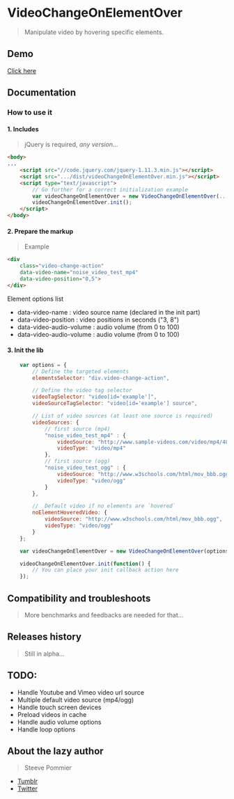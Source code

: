 # VideoChangeOnElementOver
> Manipulate video by hovering specific elements.

## Demo

[Click here](//costardrouge.eu)

## Documentation

### How to use it
#### 1. Includes

> jQuery is required, _any version..._

```html
<body>
...
    <script src="//code.jquery.com/jquery-1.11.3.min.js"></script>
    <script src=".../dist/videoChangeOnElementOver.min.js"></script>
    <script type="text/javascript">
        // Go further for a correct initialization example
        var videoChangeOnElementOver = new VideoChangeOnElementOver(...);
        videoChangeOnElementOver.init();
	</script>
</body>
```

#### 2. Prepare the markup

> Example
```html
<div
    class="video-change-action"
    data-video-name="noise_video_test_mp4"
    data-video-position="0,5">
</div>
```

Element options list
* data-video-name : video source name (declared in the init part)
* data-video-position : video positions in seconds ("3, 8")
* data-video-audio-volume : audio volume (from 0 to 100)
* data-video-audio-volume : audio volume (from 0 to 100)

#### 3. Init the lib

```javascript
    var options = {
        // Define the targeted elements
        elementsSelector: "div.video-change-action",

        // Define the video tag selector
        videoTagSelector: "video[id='example']",
        videoSourceTagSelector: "video[id='example'] source",

        // List of video sources (at least one source is required)
        videoSources: {
            // first source (mp4)
            "noise_video_test_mp4" : {
                videoSource: "http://www.sample-videos.com/video/mp4/480/big_buck_bunny_480p_2mb.mp4",
                videoType: "video/mp4"
            },
            // first source (ogg)
            "noise_video_test_ogg" : {
                videoSource: "http://www.w3schools.com/html/mov_bbb.ogg",
                videoType: "video/ogg"
            }
        },

        //  Default video if no elements are `hovered`
        noElementHoveredVideo: {
            videoSource: "http://www.w3schools.com/html/mov_bbb.ogg",
            videoType: "video/ogg"
        }
    };

    var videoChangeOnElementOver = new VideoChangeOnElementOver(options);

    videoChangeOnElementOver.init(function() {
        // You can place your init callback action here
    });
```

## Compatibility and troubleshoots

> More benchmarks and feedbacks are needed for that...

## Releases history

> Still in alpha...

## TODO:

 * Handle Youtube and Vimeo video url source
 * Multiple default video source (mp4/ogg)
 * Handle touch screen devices
 * Preload videos in cache
 * Handle audio volume options
 * Handle loop options

## About the lazy author
> Steeve Pommier

* [Tumblr](//costardrouge.eu)
* [Twitter](//twitter.com/BlousonRouge)
